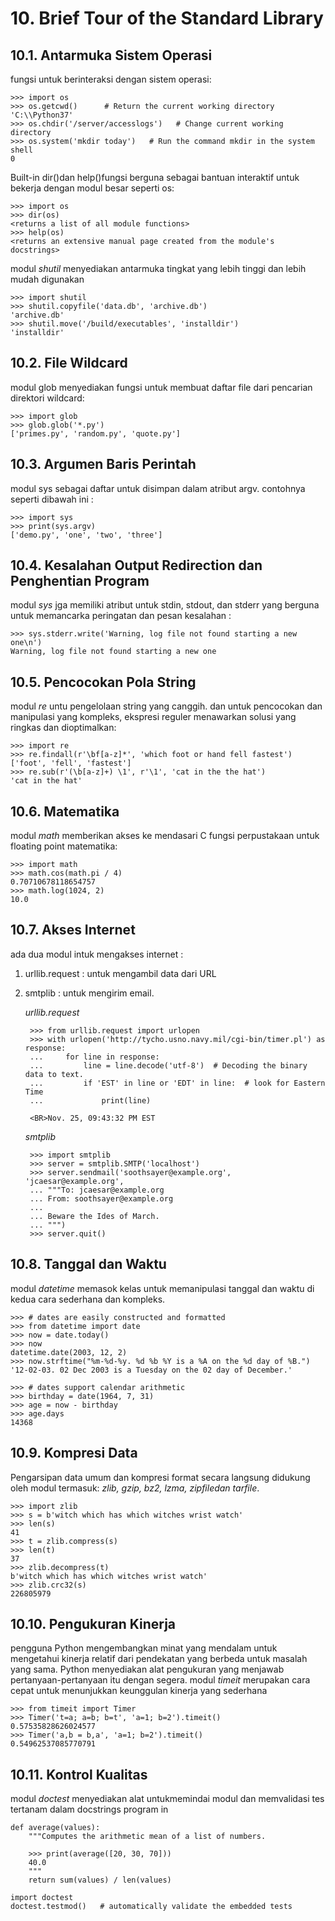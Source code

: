 # 10. Brief Tour of the Standard Library


## 10.1. Antarmuka Sistem Operasi 
fungsi untuk berinteraksi dengan sistem operasi:
  
    >>> import os
    >>> os.getcwd()      # Return the current working directory
    'C:\\Python37'
    >>> os.chdir('/server/accesslogs')   # Change current working directory
    >>> os.system('mkdir today')   # Run the command mkdir in the system shell
    0
    
Built-in dir()dan help()fungsi berguna sebagai bantuan interaktif untuk bekerja dengan
modul besar seperti os:

    >>> import os
    >>> dir(os)
    <returns a list of all module functions>
    >>> help(os)
    <returns an extensive manual page created from the module's docstrings>
    
modul *shutil* menyediakan antarmuka tingkat yang lebih tinggi dan lebih mudah digunakan
    
    >>> import shutil
    >>> shutil.copyfile('data.db', 'archive.db')
    'archive.db'
    >>> shutil.move('/build/executables', 'installdir')
    'installdir'
   
## 10.2. File Wildcard
modul glob menyediakan fungsi untuk membuat daftar file dari pencarian direktori wildcard:

    >>> import glob
    >>> glob.glob('*.py')
    ['primes.py', 'random.py', 'quote.py']
    
## 10.3. Argumen Baris Perintah
modul sys sebagai daftar untuk disimpan dalam atribut argv. contohnya seperti dibawah ini :

    >>> import sys
    >>> print(sys.argv)
    ['demo.py', 'one', 'two', 'three']
    

    
## 10.4. Kesalahan Output Redirection dan Penghentian Program   
modul *sys* jga memiliki atribut untuk stdin, stdout, dan stderr yang berguna untuk
memancarka peringatan dan pesan kesalahan  :

    >>> sys.stderr.write('Warning, log file not found starting a new one\n')
    Warning, log file not found starting a new one

## 10.5. Pencocokan Pola String
modul *re* untu pengelolaan string yang canggih. dan untuk pencocokan dan manipulasi yang kompleks, ekspresi reguler menawarkan solusi yang ringkas dan dioptimalkan:
    
    >>> import re
    >>> re.findall(r'\bf[a-z]*', 'which foot or hand fell fastest')
    ['foot', 'fell', 'fastest']
    >>> re.sub(r'(\b[a-z]+) \1', r'\1', 'cat in the the hat')
    'cat in the hat'

## 10.6. Matematika
modul *math* memberikan akses ke mendasari C fungsi perpustakaan untuk
floating point matematika:

    >>> import math
    >>> math.cos(math.pi / 4)
    0.70710678118654757
    >>> math.log(1024, 2)
    10.0

## 10.7. Akses Internet
ada dua modul intuk mengakses internet :
1. urllib.request : untuk mengambil data dari URL
2. smtplib : untuk mengirim email.

      *urllib.request*
      
        >>> from urllib.request import urlopen
        >>> with urlopen('http://tycho.usno.navy.mil/cgi-bin/timer.pl') as response:
        ...     for line in response:
        ...         line = line.decode('utf-8')  # Decoding the binary data to text.
        ...         if 'EST' in line or 'EDT' in line:  # look for Eastern Time
        ...             print(line)

        <BR>Nov. 25, 09:43:32 PM EST

      *smtplib*
      
        >>> import smtplib
        >>> server = smtplib.SMTP('localhost')
        >>> server.sendmail('soothsayer@example.org', 'jcaesar@example.org',
        ... """To: jcaesar@example.org
        ... From: soothsayer@example.org
        ...
        ... Beware the Ides of March.
        ... """)
        >>> server.quit()

## 10.8. Tanggal dan Waktu
modul *datetime* memasok kelas untuk memanipulasi tanggal dan waktu di kedua 
cara sederhana dan kompleks.

    >>> # dates are easily constructed and formatted
    >>> from datetime import date
    >>> now = date.today()
    >>> now
    datetime.date(2003, 12, 2)
    >>> now.strftime("%m-%d-%y. %d %b %Y is a %A on the %d day of %B.")
    '12-02-03. 02 Dec 2003 is a Tuesday on the 02 day of December.'

    >>> # dates support calendar arithmetic
    >>> birthday = date(1964, 7, 31)
    >>> age = now - birthday
    >>> age.days
    14368

## 10.9. Kompresi Data
Pengarsipan data umum dan kompresi format secara langsung didukung 
oleh modul termasuk: *zlib, gzip, bz2, lzma, zipfiledan tarfile*.

    >>> import zlib
    >>> s = b'witch which has which witches wrist watch'
    >>> len(s)
    41
    >>> t = zlib.compress(s)
    >>> len(t)
    37
    >>> zlib.decompress(t)
    b'witch which has which witches wrist watch'
    >>> zlib.crc32(s)
    226805979  

## 10.10. Pengukuran Kinerja
pengguna Python mengembangkan minat yang mendalam untuk mengetahui kinerja 
relatif dari pendekatan yang berbeda untuk masalah yang sama. Python 
menyediakan alat pengukuran yang menjawab pertanyaan-pertanyaan itu dengan segera.
modul *timeit* merupakan cara cepat untuk  menunjukkan keunggulan kinerja yang sederhana

    >>> from timeit import Timer
    >>> Timer('t=a; a=b; b=t', 'a=1; b=2').timeit()
    0.57535828626024577
    >>> Timer('a,b = b,a', 'a=1; b=2').timeit()
    0.54962537085770791

## 10.11. Kontrol Kualitas
modul *doctest* menyediakan alat untukmemindai modul dan memvalidasi tes tertanam dalam docstrings program in

    def average(values):
        """Computes the arithmetic mean of a list of numbers.

        >>> print(average([20, 30, 70]))
        40.0
        """
        return sum(values) / len(values)

    import doctest
    doctest.testmod()   # automatically validate the embedded tests

#

























































































    
    
    
    
    
    
    
    
    


